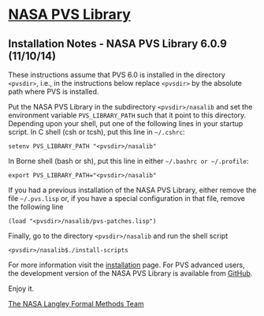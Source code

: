 [NASA PVS Library](http://shemesh.larc.nasa.gov/fm/ftp/larc/PVS-library)
=

Installation Notes - NASA PVS Library 6.0.9 (11/10/14)
-

These instructions assume that PVS 6.0 is installed in the directory
`<pvsdir>`, i.e., in the instructions below replace `<pvsdir>` by the
absolute path where PVS is installed.

Put the NASA PVS Library in the subdirectory `<pvsdir>/nasalib` and set
the environment variable `PVS_LIBRARY_PATH` such that it point to this
directory. Depending upon your shell, put one of the following lines
in your startup script.  In C shell (csh or tcsh), put this line in `~/.cshrc`:

~~~
setenv PVS_LIBRARY_PATH "<pvsdir>/nasalib"
~~~

In Borne shell (bash or sh), put this line in either `~/.bashrc or ~/.profile`:

~~~
export PVS_LIBRARY_PATH="<pvsdir>/nasalib"
~~~

If you had a previous installation of the NASA PVS Library, either
remove the file `~/.pvs.lisp` or, if you have a special configuration
in that file, remove the following line  

~~~
(load "<pvsdir>/nasalib/pvs-patches.lisp") 
~~~

Finally, go to the directory `<pvsdir>/nasalib` and run the shell script

~~~
<pvsdir>/nasalib$./install-scripts
~~~

For more information visit the [installation](http://shemesh.larc.nasa.gov/fm/ftp/larc/PVS-library/installation.html)
page.
For PVS advanced users, the development version of the NASA PVS Library is available from
[GitHub](https://github.com/nasa/pvslib).

Enjoy it.

[The NASA Langley Formal Methods Team](http://shemesh.larc.nasa.gov/fm)

